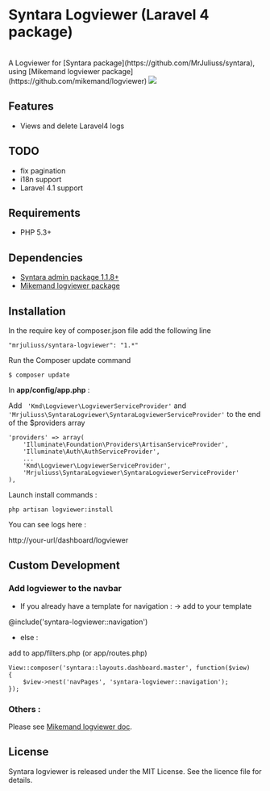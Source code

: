 # Syntara Logviewer (Laravel 4 package)

<br>
A Logviewer for [Syntara package](https://github.com/MrJuliuss/syntara), using [Mikemand logviewer package](https://github.com/mikemand/logviewer)


<img src="https://raw.github.com/MrJuliuss/syntara-logviewer/master/screenshots/logviewer.png" />

## Features

* Views and delete Laravel4 logs

## TODO

* fix pagination
* i18n support
* Laravel 4.1 support

## Requirements
* PHP 5.3+

## Dependencies

* [Syntara admin package 1.1.8+](https://github.com/MrJuliuss/syntara)
* [Mikemand logviewer package](https://github.com/mikemand/logviewer)

## Installation

In the require key of composer.json file add the following line

```"mrjuliuss/syntara-logviewer": "1.*"```

Run the Composer update command

```$ composer update```

In **app/config/app.php** :

Add  ``` 'Kmd\Logviewer\LogviewerServiceProvider'``` and  ```'Mrjuliuss\SyntaraLogviewer\SyntaraLogviewerServiceProvider'``` to the end of the $providers array

    'providers' => array(
        'Illuminate\Foundation\Providers\ArtisanServiceProvider',
        'Illuminate\Auth\AuthServiceProvider',
        ...
        'Kmd\Logviewer\LogviewerServiceProvider',
        'Mrjuliuss\SyntaraLogviewer\SyntaraLogviewerServiceProvider'
    ),

Launch install commands :

```php artisan logviewer:install```

You can see logs here :

http://your-url/dashboard/logviewer

## Custom Development

### Add logviewer to the navbar

- If you already have a template for navigation : 
-> add to your template

@include('syntara-logviewer::navigation')

- else : 

add to app/filters.php (or app/routes.php)

    View::composer('syntara::layouts.dashboard.master', function($view)
    {
        $view->nest('navPages', 'syntara-logviewer::navigation');
    });

### Others : 

Please see [Mikemand logviewer doc](https://github.com/mikemand/logviewer).

## License

Syntara logviewer is released under the MIT License. See the licence file for details.
